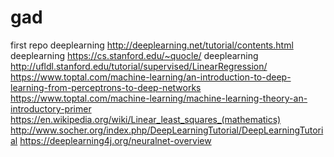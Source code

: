 # gad
first repo
deeplearning
http://deeplearning.net/tutorial/contents.html
deeplearning
https://cs.stanford.edu/~quocle/
deeplearning
http://ufldl.stanford.edu/tutorial/supervised/LinearRegression/
https://www.toptal.com/machine-learning/an-introduction-to-deep-learning-from-perceptrons-to-deep-networks
https://www.toptal.com/machine-learning/machine-learning-theory-an-introductory-primer
https://en.wikipedia.org/wiki/Linear_least_squares_(mathematics)
http://www.socher.org/index.php/DeepLearningTutorial/DeepLearningTutorial
https://deeplearning4j.org/neuralnet-overview
